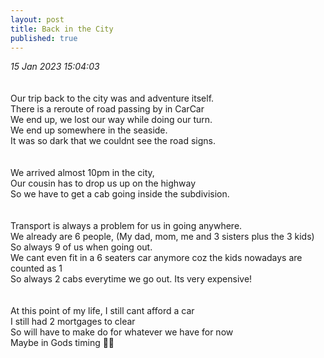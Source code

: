 ```yaml
---
layout: post
title: Back in the City
published: true
---
```

_15 Jan 2023 15:04:03_
<br>
<br>
<br>
Our trip back to the city was and adventure itself.
<br>
There is a reroute of road passing by in CarCar
<br>
We end up, we lost our way while doing our turn.
<br>
We end up somewhere in the seaside.
<br>
It was so dark that we couldnt see the road signs.
<br>
<br>
<br>
We arrived almost 10pm in the city,
<br>
Our cousin has to drop us up on the highway
<br>
So we have to get a cab going inside the subdivision.
<br>
<br>
<br>
Transport is always a problem for us in going anywhere.
<br>
We already are 6 people, (My dad, mom, me and 3 sisters plus the 3 kids) 
<br>
So always 9 of us when going out.
<br>
We cant even fit in a 6 seaters car anymore coz the kids nowadays are counted as 1
<br>
So always 2 cabs everytime we go out. Its very expensive!
<br>
<br>
<br>
At this point of my life, I still cant afford a car
<br>
I still had 2 mortgages to clear
<br>
So will have to make do for whatever we have for now
<br>
Maybe in Gods timing 🙏🏼

